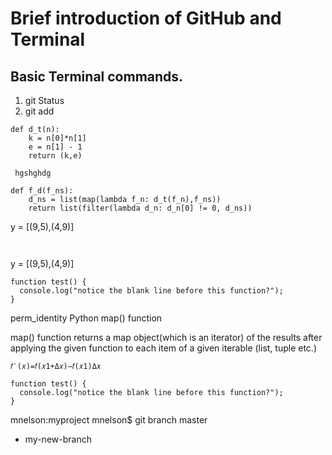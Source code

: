 # Brief introduction of GitHub and Terminal
## Basic Terminal commands.
1. git Status
2. git add
 
```
def d_t(n):
    k = n[0]*n[1]
    e = n[1] - 1
    return (k,e)
```

` hgshghdg`



```
def f_d(f_ns):
    d_ns = list(map(lambda f_n: d_t(f_n),f_ns))
    return list(filter(lambda d_n: d_n[0] != 0, d_ns))
```
y = [(9,5),(4,9)]
```


```
y = [(9,5),(4,9)]

```
function test() {
  console.log("notice the blank line before this function?");
}
```
perm_identity
Python map() function

map() function returns a map object(which is an iterator) of the results after applying the given function to each item of a given iterable (list, tuple etc.)



```
𝑓′(𝑥)=𝑓(𝑥1+Δ𝑥)−𝑓(𝑥1)Δ𝑥

```


```
function test() {
  console.log("notice the blank line before this function?");
}
```
mnelson:myproject mnelson$ git branch
  master
* my-new-branch


